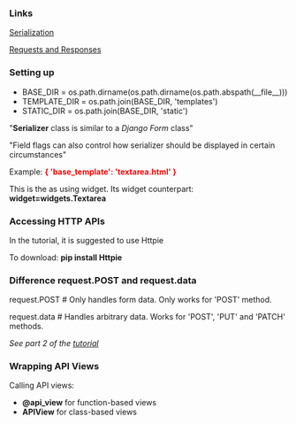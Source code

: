 <h3>Links</a></h3>
<p><a href="https://www.django-rest-framework.org/tutorial/1-serialization/#where-are-we-now">Serialization</a></p>
<p><a href="https://www.django-rest-framework.org/tutorial/2-requests-and-responses/">Requests and Responses</a></p>

<h3>Setting up</h3>
<ul>
    <li>BASE_DIR = os.path.dirname(os.path.dirname(os.path.abspath(__file__)))</li>
    <li>TEMPLATE_DIR = os.path.join(BASE_DIR, 'templates')</li>
    <li>STATIC_DIR = os.path.join(BASE_DIR, 'static')</li>
</ul>
<p>"<b>Serializer</b> class is similar to a <i>Django Form</i> class"</p>
<p>"Field flags can also control how serializer should be displayed in certain circumstances"</p>
<p>Example: <b style="color:red">{ 'base_template': 'textarea.html' }</b></p>
<p>This is the as using widget. Its widget counterpart: <b>widget=widgets.Textarea</b></p>

<h3>Accessing HTTP APIs</h3>
<p>In the tutorial, it is suggested to use Httpie</p>
<p>To download: <b>pip install Httpie</b></p>

<h3>Difference request.POST and request.data</h3>
<p>request.POST  # Only handles form data.  Only works for 'POST' method.</p>
<p>request.data  # Handles arbitrary data.  Works for 'POST', 'PUT' and 'PATCH' methods.</p>
<p><i>See part 2 of the <a href="https://www.django-rest-framework.org/tutorial/2-requests-and-responses/">tutorial</a></i></p>

<h3>Wrapping API Views</h3>
<p>Calling API views:</p>
<ul>
    <li><b>@api_view</b> for function-based views</li>
    <li><b>APIView</b> for class-based views</li>
</ul>